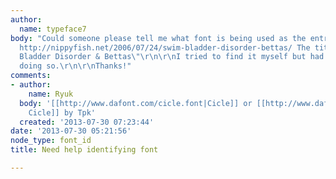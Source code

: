 ```yaml
---
author:
  name: typeface7
body: "Could someone please tell me what font is being used as the entry title here:
  http://nippyfish.net/2006/07/24/swim-bladder-disorder-bettas/ The title is \"Swim
  Bladder Disorder & Bettas\"\r\n\r\nI tried to find it myself but had no luck in
  doing so.\r\n\r\nThanks!"
comments:
- author:
    name: Ryuk
  body: '[[http://www.dafont.com/cicle.font|Cicle]] or [[http://www.dafont.com/new-cicle.font|New
    Cicle]] by Tpk'
  created: '2013-07-30 07:23:44'
date: '2013-07-30 05:21:56'
node_type: font_id
title: Need help identifying font

---
```

